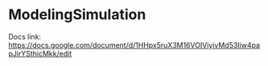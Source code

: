 # ModelingSimulation

Docs link: https://docs.google.com/document/d/1HHpx5ruX3M16VOIViyivMd53Iiw4papJirYSthicMkk/edit
